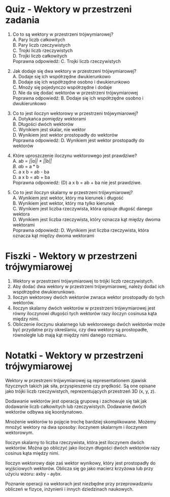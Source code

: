  # Quiz - Wektory w przestrzeni zadania
1. Co to są wektory w przestrzeni trójwymiarowej? <br>
A. Pary liczb całkowitych <br>
B. Pary liczb rzeczywistych <br>
C. Trojki liczb rzeczywistych <br>
D. Trojki liczb całkowitych <br>
Poprawna odpowiedź: C. Trojki liczb rzeczywistych

2. Jak dodaje się dwa wektory w przestrzeni trójwymiarowej? <br>
A. Dodaje się ich współrzędne dwukierunkowo <br>
B. Dodaje się ich współrzędne osobno i dwukierunkowo <br>
C. Mnoży się pojedynczo współrzędne i dodaje <br>
D. Nie da się dodać wektorów w przestrzeni trójwymiarowej <br>
Poprawna odpowiedź: B. Dodaje się ich współrzędne osobno i dwukierunkowo

3. Co to jest iloczyn wektorowy w przestrzeni trójwymiarowej? <br>
A. Dotykańca pomiędzy wektorami <br>
B. Długości dwóch wektorów <br>
C. Wynikiem jest skalar, nie wektor <br>
D. Wynikiem jest wektor prostopadły do wektorów <br>
Poprawna odpowiedź: D. Wynikiem jest wektor prostopadły do wektorów

4. Które uproszczenie iloczynu wektorowego jest prawdziwe? <br>
A. a*b = ||a|| * ||b||<br>
B. a*b = a \* b<br>
C. a x b = ab - ba<br>
D. a x b = ab + ba<br>
Poprawna odpowiedź: (D) a x b = ab + ba nie jest prawdziwe.

5. Co to jest iloczyn skalarny w przestrzeni trójwymiarowej? <br>
A. Wynikiem jest wektor, który ma kierunek i długość<br>
B. Wynikiem jest wektor, który ma tylko kierunek<br>
C. Wynikiem jest liczba rzeczywista, która opisuje długość danego wektora<br>
D. Wynikiem jest liczba rzeczywista, który oznacza kąt między dwoma wektorami<br>
Poprawna odpowiedź: D. Wynikiem jest liczba rzeczywista, która oznacza kąt między dwoma wektorami

# Fiszki - Wektory w przestrzeni trójwymiarowej
1. Wektory w przestrzeni trójwymiarowej to trójki liczb rzeczywistych.
2. Aby dodać dwa wektory w przestrzeni trójwymiarowej, należy dodać ich współrzędne dwukierunkowo.
3. Iloczyn wektorowy dwóch wektorów zwraca wektor prostopadły do tych wektorów.
4. Iloczyn skalarny dwóch wektorów w przestrzeni trójwymiarowej jest równy iloczynowi długości tych wektorów razy iloczyn cosinusa kąta między nimi.
5. Obliczenie iloczynu skalarnego lub wektorowego dwóch wektorów może być przydatne przy określaniu, czy dwa wektory są prostopadłe, równoległe lub mają kąt między nimi danego rozmiaru.

# Notatki - Wektory w przestrzeni trójwymiarowej
Wektory w przestrzeni trójwymiarowej są representationem zjawisk fizycznych takich jak siła, przyspieszenie czy prędkość. Są one opisane jako trójki liczb rzeczywistych, reprezentujących przestrzeń 3D (x, y, z).

Dodawanie wektorów jest operacją grupową i zachowuje się tak jak dodawanie liczb całkowitych lub rzeczywistych. Dodawanie dwóch wektorów odbywa się koordynatowo.

Mnożenie wektorów to pojęcie trochę bardziej skomplikowane. Możemy mnożyć wektory na dwa sposoby: iloczynem skalarnym i iloczynem wektorowym.

Iloczyn skalarny to liczba rzeczywista, która jest iloczynem dwóch wektorów. Można go obliczyć jako iloczyn długości dwóch wektorów razy cosinus kąta między nimi.

Iloczyn wektorowy daje zaś wektor wynikowy, który jest prostopadły do wyjściowych wektorów. Oblicza się go jako macierz krzyżowa lub przy użyciu wzoru: axby - aybx.

Poznanie operacji na wektorach jest niezbędne przy przeprowadzaniu obliczeń w fizyce, inżynierii i innych dziedzinach naukowych.